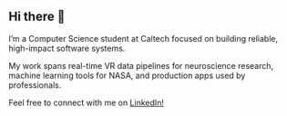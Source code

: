 ## Hi there 👋

I’m a Computer Science student at Caltech focused on building reliable, high-impact software systems. 

My work spans real-time VR data pipelines for neuroscience research, machine learning tools for NASA, and production apps used by professionals. 

Feel free to connect with me on [LinkedIn!](https://www.linkedin.com/in/maxwell-woodruff-vale/)
